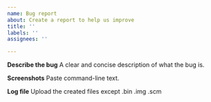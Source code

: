 ```yaml
---
name: Bug report
about: Create a report to help us improve
title: ''
labels: ''
assignees: ''

---
```


**Describe the bug**
A clear and concise description of what the bug is.

**Screenshots**
Paste command-line text.

**Log file**
Upload the created files except .bin .img .scm
